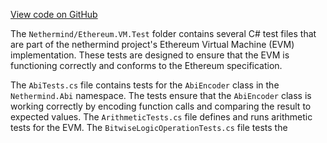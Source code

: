 [View code on GitHub](https://github.com/nethermindeth/nethermind/son/src/Nethermind/Ethereum.VM.Test)

The `Nethermind/Ethereum.VM.Test` folder contains several C# test files that are part of the nethermind project's Ethereum Virtual Machine (EVM) implementation. These tests are designed to ensure that the EVM is functioning correctly and conforms to the Ethereum specification. 

The `AbiTests.cs` file contains tests for the `AbiEncoder` class in the `Nethermind.Abi` namespace. The tests ensure that the `AbiEncoder` class is working correctly by encoding function calls and comparing the result to expected values. The `ArithmeticTests.cs` file defines and runs arithmetic tests for the EVM. The `BitwiseLogicOperationTests.cs` file tests the
